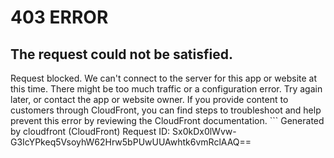 # 403 ERROR

## The request could not be satisfied.

Request blocked. We can't connect to the server for this app or website at this time. There might be too much traffic or a configuration error. Try again later, or contact the app or website owner. If you provide content to customers through CloudFront, you can find steps to troubleshoot and help prevent this error by reviewing the CloudFront documentation. ```
Generated by cloudfront (CloudFront)
Request ID: Sx0kDx0lWvw-G3IcYPkeq5VsoyhW62Hrw5bPUwUUAwhtk6vmRclAAQ==

```

